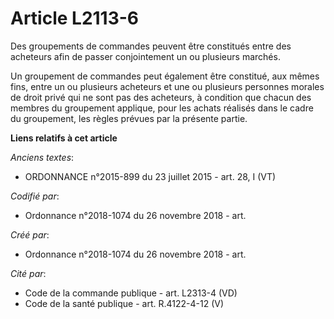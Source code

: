 # Article L2113-6

Des groupements de commandes peuvent être constitués entre des acheteurs afin de passer conjointement un ou plusieurs
marchés.

Un groupement de commandes peut également être constitué, aux mêmes fins, entre un ou plusieurs acheteurs et une ou plusieurs
personnes morales de droit privé qui ne sont pas des acheteurs, à condition que chacun des membres du groupement applique,
pour les achats réalisés dans le cadre du groupement, les règles prévues par la présente partie.

**Liens relatifs à cet article**

_Anciens textes_:

  - ORDONNANCE n°2015-899 du 23 juillet 2015 - art. 28, I (VT)

_Codifié par_:

  - Ordonnance n°2018-1074 du 26 novembre 2018 - art.

_Créé par_:

  - Ordonnance n°2018-1074 du 26 novembre 2018 - art.

_Cité par_:

  - Code de la commande publique - art. L2313-4 (VD)
  - Code de la santé publique - art. R.4122-4-12 (V)
